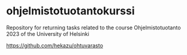 # ohjelmistotuotantokurssi
Repository for returning tasks related to the course Ohjelmistotuotanto
2023 of the University of Helsinki

<https://github.com/hekazu/ohtuvarasto>
